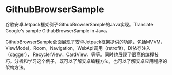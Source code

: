 # GithubBrowserSample
谷歌安卓Jetpack框架例子GithubBrowserSample的Java实现。Translate Google's sample GithubBrowserSample in Java。

GithubBrowserSample全面展现了安卓Jetpack框架提供的功能，包括MVVM，ViewModel，Room，Navigation，WebApi调用（retrofit），DI依存注入（dagger），
RecyclerView，CardView，等等。同时也展现了很高的编程技巧。分析和学习这个例子，既可以了解安卓编程方法，也可以了解安卓应用程序的架构方法。
